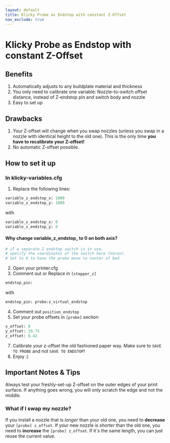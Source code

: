 ```yaml
---
layout: default
title: Klicky Probe as Endstop with constant Z-Offset
nav_exclude: true
---
```


# Klicky Probe as Endstop with constant Z-Offset

## Benefits

1. Automatically adjusts to any buildplate material and thickness
2. You only need to calibrate one variable: Nozzle-to-switch offset distance, instead of Z-endstop pin and switch body and nozzle
3. Easy to set up

## Drawbacks

1. Your Z-offset will change when you swap nozzles (unless you swap in a nozzle with identical height to the old one). This is the only time **you have to recalibrate your Z-offset!**
2. No automatic Z-offset possible.

## How to set it up

### In klicky-variables.cfg

1. Replace the following lines:

```python
variable_z_endstop_x: 1000
variable_z_endstop_y: 1000
```

with

```python
variable_z_endstop_x: 0
variable_z_endstop_y: 0
```

#### Why change variable_z_endstop_ to 0 on both axis?

```bash
# if a separate Z endstop switch is in use, 
# specify the coordinates of the switch here (Voron). 
# Set to 0 to have the probe move to center of bed
```

2. Open your printer.cfg
3. Comment out or Replace in `[stepper_z]`

```python
endstop_pin:  
```

with

```python
endstop_pin: probe:z_virtual_endstop
```

4. Comment out `position_endstop`
5. Set your probe offsets in `[probe]` section

```python
x_offset: 0
y_offset: 19.75
z_offset: 6.42
```

7. Calibrate your z-offset the old fashioned paper way. Make sure to `SAVE TO PROBE` and not `SAVE TO ENDSTOP`!
8. Enjoy :)

## Important Notes & Tips

Always test your freshly-set-up Z-offset on the outer edges of your print surface. If anything goes wrong, you will only scratch the edge and not the middle.

### What if I swap my nozzle?

If you install a nozzle that is _longer_ than your old one, you need to **decrease** your `[probe] z_offset`. If your new nozzle is _shorter_ than the old one, you need to **increase** the `[probe] z_offset`. If it´s the same length, you can just reuse the current value.
